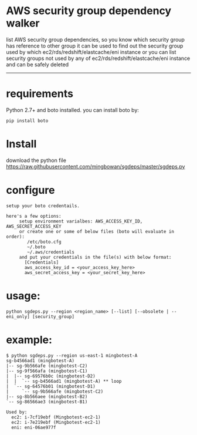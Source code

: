 # AWS security group dependency walker

list AWS security group dependencies, so you know which security group has reference to other group
it can be used to find out the security group used by which ec2/rds/redshift/elastcache/eni instance
or you can list security groups not used by any of ec2/rds/redshift/elastcache/eni instance and can be safely deleted

------

# requirements

Python 2.7+ and boto installed. you can install boto by:
```
pip install boto
```

# Install

download the python file https://raw.githubusercontent.com/mingbowan/sgdeps/master/sgdeps.py 

# configure 

```
setup your boto credentails.

here's a few options:
     setup environment varialbes: AWS_ACCESS_KEY_ID, AWS_SECRET_ACCESS_KEY
     or create one or some of below files (boto will evaluate in order):
        /etc/boto.cfg
        ~/.boto
        ~/.aws/credentials 
     and put your credentials in the file(s) with below format:
       [Credentials]
       aws_access_key_id = <your_access_key_here>
       aws_secret_access_key = <your_secret_key_here>
```

# usage:

``` 
python sgdeps.py --region <region_name> [--list] [--obsolete | --eni_only] [security_group]
```

# example:

```
$ python sgdeps.py --region us-east-1 mingbotest-A
sg-b4566ad1 (mingbotest-A)
|-- sg-9b566afe (mingbotest-C2)
|-- sg-9f566afa (mingbotest-C1)
|  |-- sg-69576b0c (mingbotest-D2)
|  |  `-- sg-b4566ad1 (mingbotest-A) ** loop
|  `-- sg-64576b01 (mingbotest-D1)
|     `-- sg-9b566afe (mingbotest-C2)
|-- sg-8b566aee (mingbotest-B2)
`-- sg-86566ae3 (mingbotest-B1)

Used by:
  ec2: i-7cf19ebf (Mingbotest-ec2-1)
  ec2: i-7e219ebf (Mingbotest-ec2-1)
  eni: eni-06ae977f
```

